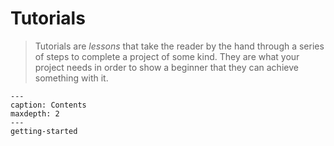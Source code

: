 # Tutorials

> Tutorials are _lessons_ that take the reader by the hand through a
> series of steps to complete a project of some kind. They are what
> your project needs in order to show a beginner that they can achieve
> something with it.

```{toctree}
---
caption: Contents
maxdepth: 2
---
getting-started
```
